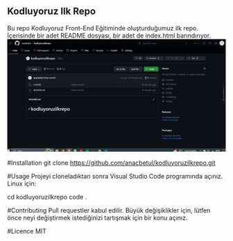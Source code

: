 ## Kodluyoruz Ilk Repo
Bu repo Kodluyoruz Front-End Eğitiminde oluşturduğumuz ilk repo. İçerisinde bir adet README dosyası, bir adet de index.html barındırıyor.
![repo img](image.png)

#Installation
git clone https://github.com/anacbetul/kodluyoruzilkrepo.git

#Usage
Projeyi cloneladıktan sonra Visual Studio Code programında açınız.
Linux için:

cd kodluyoruzilkrepo
code .

#Contributing
Pull requestler kabul edilir. Büyük değişiklikler için, lütfen önce neyi değiştirmek istediğinizi tartışmak için bir konu açınız.

#Licence
MIT

